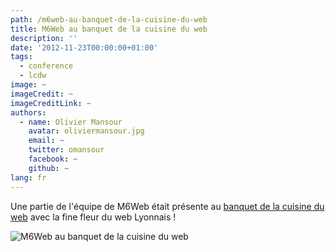```yaml
---
path: /m6web-au-banquet-de-la-cuisine-du-web
title: M6Web au banquet de la cuisine du web
description: ''
date: '2012-11-23T00:00:00+01:00'
tags:
  - conference
  - lcdw
image: ~
imageCredit: ~
imageCreditLink: ~
authors:
  - name: Olivier Mansour
    avatar: oliviermansour.jpg
    email: ~
    twitter: omansour
    facebook: ~
    github: ~
lang: fr
---
```


Une partie de l'équipe de M6Web était présente au [banquet de la cuisine du web](http://www.lacuisineduweb.com/la-cuisine-fait-son-banquet.html) avec la fine fleur du web Lyonnais !


![M6Web au banquet de la cuisine du web](h/images/posts/imgob/0-00-30-83-201211-ob_0c745f_74a85c8234e611e294a422000a1f9874-7-1.jpg)
